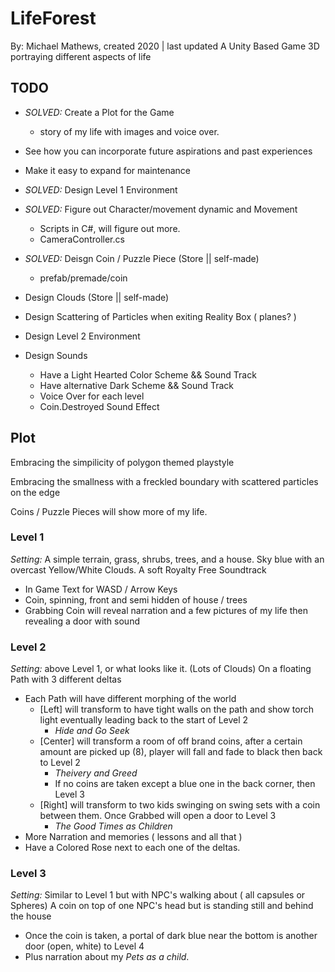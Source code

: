 # LifeForest
By: Michael Mathews, created 2020 | last updated
A Unity Based Game 3D portraying different aspects of life

## TODO
- _SOLVED:_ Create a Plot for the Game
	- story of my life with images and voice over.
- See how you can incorporate future aspirations and past experiences
- Make it easy to expand for maintenance
- _SOLVED:_ Design Level 1 Environment
- _SOLVED:_ Figure out Character/movement dynamic and Movement
	- Scripts in C#, will figure out more. 
	- CameraController.cs
- _SOLVED:_ Deisgn Coin / Puzzle Piece (Store || self-made)
	- prefab/premade/coin
- Design Clouds (Store || self-made)

- Design Scattering of Particles when exiting Reality Box ( planes? )
- Design Level 2 Environment
- Design Sounds
	- Have a Light Hearted Color Scheme && Sound Track
	- Have alternative Dark Scheme && Sound Track
	- Voice Over for each level
	- Coin.Destroyed Sound Effect


## Plot

Embracing the simpilicity of polygon themed playstyle

Embracing the smallness with a freckled boundary with scattered
particles on the edge

Coins / Puzzle Pieces will show more of my life.

### Level 1

*Setting:*
A simple terrain, grass, shrubs, trees, and a house.
Sky blue with an overcast Yellow/White Clouds.
A soft Royalty Free Soundtrack

- In Game Text for WASD<Space> / Arrow Keys<Space>
- Coin, spinning, front and semi hidden of house / trees
- Grabbing Coin will reveal narration and a few
pictures of my life then revealing a door with sound

### Level 2

*Setting:*
above Level 1, or what looks like it. (Lots of Clouds)
On a floating Path with 3 different deltas

- Each Path will have different morphing of the world
	- [Left] will transform to have tight walls on the path
	and show torch light eventually leading back to the start of Level 2
		- *Hide and Go Seek*
	- [Center] will transform a room of off brand coins, after a certain amount
	are picked up (8), player will fall and fade to black then back to Level 2
		- *Theivery and Greed*
		- If no coins are taken except a blue one in the back corner, then Level 3
	- [Right] will transform to two kids swinging on swing sets with a coin
	between them. Once Grabbed will open a door to Level 3
		- *The Good Times as Children*
- More Narration and memories ( lessons and all that )
- Have a Colored Rose next to each one of the deltas. 

### Level 3

*Setting:*
Similar to Level 1 but with NPC's walking about ( all capsules or Spheres)
A coin on top of one NPC's head but is standing still and behind the house

- Once the coin is taken, a portal of dark blue 
near the bottom is another door (open, white) to Level 4
- Plus narration about my *Pets as a child*.
